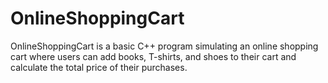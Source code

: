 # OnlineShoppingCart
OnlineShoppingCart is a basic C++ program simulating an online shopping cart where users can add books, T-shirts, and shoes to their cart and calculate the total price of their purchases.
